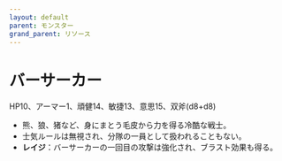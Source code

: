 ```yaml
---
layout: default
parent: モンスター
grand_parent: リソース
---
```


# バーサーカー

HP10、アーマー1、頑健14、敏捷13、意思15、双斧(d8+d8)

- 熊、狼、猪など、身にまとう毛皮から力を得る冷酷な戦士。
- 士気ルールは無視され、分隊の一員として扱われることもない。
- **レイジ**：バーサーカーの一回目の攻撃は強化され、ブラスト効果も得る。
